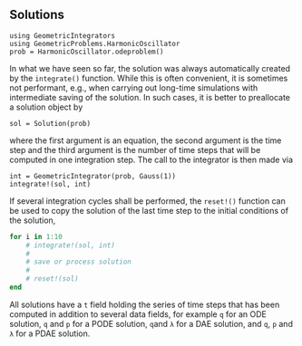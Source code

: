 ## Solutions

```@setup 1
using GeometricIntegrators
using GeometricProblems.HarmonicOscillator
prob = HarmonicOscillator.odeproblem()
```

In what we have seen so far, the solution was always automatically created by
the `integrate()` function. While this is often convenient, it is sometimes not
performant, e.g., when carrying out long-time simulations with intermediate
saving of the solution.
In such cases, it is better to preallocate a solution object by
```@example 1
sol = Solution(prob)
```
where the first argument is an equation, the second argument is the time step
and the third argument is the number of time steps that will be computed in one
integration step.
The call to the integrator is then made via
```@example 1
int = GeometricIntegrator(prob, Gauss(1))
integrate!(sol, int)
```
If several integration cycles shall be performed, the `reset!()` function can be
used to copy the solution of the last time step to the initial conditions of the
solution,
```julia
for i in 1:10
    # integrate!(sol, int)
    #
    # save or process solution
    #
    # reset!(sol)
end
```
All solutions have a `t` field holding the series of time steps that has been
computed in addition to several data fields, for example `q` for an ODE solution,
`q` and `p` for a PODE solution, `q`and `λ` for a DAE solution, and `q`, `p` and
`λ` for a PDAE solution.
